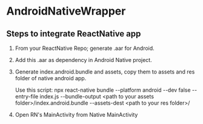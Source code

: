 # AndroidNativeWrapper

## Steps to integrate ReactNative app
1. From your ReactNative Repo; generate .aar for Android.
2. Add this .aar as dependency in Android Native project.
3. Generate index.android.bundle and assets, copy them to assets and res folder of native android app.

   Use this script: 
   npx react-native bundle --platform android --dev false --entry-file index.js --bundle-output \<path to your assets folder>/index.android.bundle --assets-dest \<path to your res folder>/
   
5. Open RN's MainActivity from Native MainActivity
